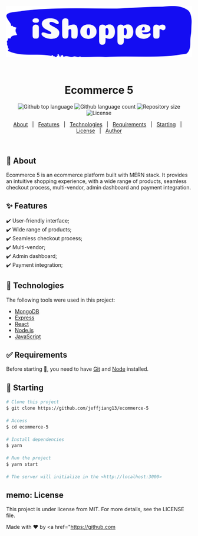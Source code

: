 <div align="center" id="top">
  <img src="./frontend/public/ishopper.png" alt="Ecommerce 5" />

  &#xa0;

  <!-- <a href="https://ecommerce5.netlify.app">Demo</a> -->
</div>

<h1 align="center">Ecommerce 5</h1>

<p align="center">
  <img alt="Github top language" src="https://img.shields.io/github/languages/top/jeffjiang13/ecommerce-5?color=56BEB8">

  <img alt="Github language count" src="https://img.shields.io/github/languages/count/jeffjiang13/ecommerce-5?color=56BEB8">

  <img alt="Repository size" src="https://img.shields.io/github/repo-size/jeffjiang13/ecommerce-5?color=56BEB8">

  <img alt="License" src="https://img.shields.io/github/license/jeffjiang13/ecommerce-5?color=56BEB8">
</p>

<p align="center">
  <a href="#dart-about">About</a> &#xa0; | &#xa0;
  <a href="#sparkles-features">Features</a> &#xa0; | &#xa0;
  <a href="#rocket-technologies">Technologies</a> &#xa0; | &#xa0;
  <a href="#white_check_mark-requirements">Requirements</a> &#xa0; | &#xa0;
  <a href="#checkered_flag-starting">Starting</a> &#xa0; | &#xa0;
  <a href="#memo-license">License</a> &#xa0; | &#xa0;
  <a href="https://github.com/jeffjiang13" target="_blank">Author</a>
</p>

<br>

## :dart: About ##

Ecommerce 5 is an ecommerce platform built with MERN stack. It provides an intuitive shopping experience, with a wide range of products, seamless checkout process, multi-vendor, admin dashboard and payment integration.

## :sparkles: Features ##

:heavy_check_mark: User-friendly interface;\
:heavy_check_mark: Wide range of products;\
:heavy_check_mark: Seamless checkout process;\
:heavy_check_mark: Multi-vendor;\
:heavy_check_mark: Admin dashboard;\
:heavy_check_mark: Payment integration;



## :rocket: Technologies ##

The following tools were used in this project:

- [MongoDB](https://www.mongodb.com/)
- [Express](https://expressjs.com/)
- [React](https://reactjs.org/)
- [Node.js](https://nodejs.org/en/)
- [JavaScript](https://developer.mozilla.org/en-US/docs/Web/JavaScript)

## :white_check_mark: Requirements ##

Before starting :checkered_flag:, you need to have [Git](https://git-scm.com) and [Node](https://nodejs.org/en/) installed.

## :checkered_flag: Starting ##

```bash
# Clone this project
$ git clone https://github.com/jeffjiang13/ecommerce-5

# Access
$ cd ecommerce-5

# Install dependencies
$ yarn

# Run the project
$ yarn start

# The server will initialize in the <http://localhost:3000>
```

## memo: License
This project is under license from MIT. For more details, see the LICENSE file.

Made with :heart: by <a href="https://github.com
